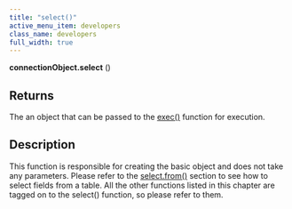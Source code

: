 ```yaml
---
title: "select()"
active_menu_item: developers
class_name: developers
full_width: true
---
```



**connectionObject.select** ()

## Returns

The an object that can be passed to the [exec()](/developers/documentation/scripting-apis/server-side-api/ssj-object/database/exec) function for execution.

## Description

This function is responsible for creating the basic object and does not take any parameters. Please refer to the [select.from()](/developers/documentation/scripting-apis/server-side-api/ssj-object/database/select-handling/select-from) section to see how to select fields from a table. All the other functions listed in this chapter are tagged on to the select() function, so please refer to them.

